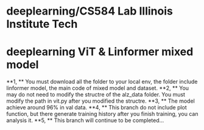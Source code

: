 # deeplearning/CS584 Lab Illinois Institute Tech
# deeplearning ViT & Linformer mixed model
**1, ** You must download all the folder to your local env, the folder include linformer model, the main code of mixed model and dataset.
**2, ** You may do not need to modify the structre of the alz_data folder. You must modify the path in vit.py after you modified the structre.
**3, ** The model achieve around 96% in val data.
**4, ** This branch do not include plot function, but there generate training history after you finish training, you can analysis it.
**5, ** This branch will continue to be completed...
